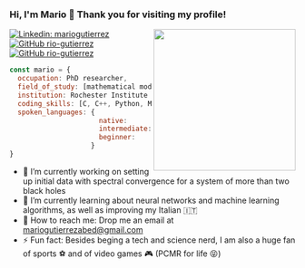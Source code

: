 ### Hi, I'm Mario 👋 Thank you for visiting my profile!
<img align='right' src="https://media.giphy.com/media/qgQUggAC3Pfv687qPC/giphy.gif" width="250">

[![Linkedin: mariogutierrez](https://img.shields.io/badge/-mariogutierrez-blue?style=flat-square&logo=Linkedin&logoColor=white&link=https://www.linkedin.com/in/mario-gutierrez-abed/)](https://www.linkedin.com/in/mario-gutierrez-abed/)
[![GitHub rio-gutierrez](https://img.shields.io/github/followers/rio-gutierrez?label=follow&style=social)](https://github.com/rio-gutierrez)
[![GitHub rio-gutierrez](https://img.shields.io/badge/-MyWebpage-yellowgreen?style=flat-square&logo=superuser&logoColor=white&link=https://rio-gutierrez.github.io)](https://rio-gutierrez.github.io)

```javascript
const mario = {
  occupation: PhD researcher,
  field_of_study: [mathematical modeling, computational physics, numerical relativity], 
  institution: Rochester Institute of Technology,
  coding_skills: [C, C++, Python, Matlab, Mathematica, Java, Javascript, HTML, CSS],
  spoken_languages: {
                      native:       "English", "Spanish",
                      intermediate: "Italian",
                      beginner:     "German"
                    }
}
```

- 🔭 I’m currently working on setting up initial data with spectral convergence for a system of more than two black holes
- 🌱 I’m currently learning about neural networks and machine learning algorithms, as well as improving my Italian :it:
- 📨 How to reach me: Drop me an email at mariogutierrezabed@gmail.com
- ⚡ Fun fact: Besides beging a tech and science nerd, I am also a huge fan of sports ⚽️ and of video games 🎮 (PCMR for life 😝)
